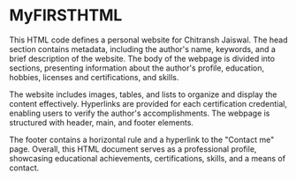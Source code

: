 # MyFIRSTHTML

This HTML code defines a personal website for Chitransh Jaiswal. The head section contains metadata, including the author's name, keywords, and a brief description of the website. The body of the webpage is divided into sections, presenting information about the author's profile, education, hobbies, licenses and certifications, and skills.

The website includes images, tables, and lists to organize and display the content effectively. Hyperlinks are provided for each certification credential, enabling users to verify the author's accomplishments. The webpage is structured with header, main, and footer elements.

The footer contains a horizontal rule and a hyperlink to the "Contact me" page. Overall, this HTML document serves as a professional profile, showcasing educational achievements, certifications, skills, and a means of contact.
